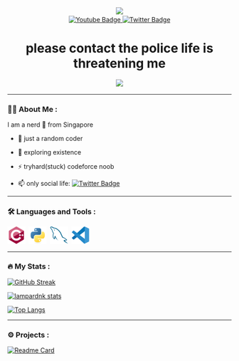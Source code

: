 <div id="header" align="center">
  <img src="https://images.weserv.nl/?url=https://user-images.githubusercontent.com/28803484/162457902-edfc63b3-70c9-44d6-aac3-2fe09d4979e2.png?v=4&h=300&w=300&fit=cover&mask=circle&maxage=7d" width="100"/>
</div>
<div id="badges" align="center">
  <a href="mailto:nguyenkhackhanhlam@gmail.com">
    <img src="https://img.shields.io/badge/Gmail-red?style=for-the-badge&logo=gmail&logoColor=white" alt="Youtube Badge"/>
  </a>
  <a href="https://twitter.com/lampardnk">
    <img src="https://img.shields.io/badge/Twitter-blue?style=for-the-badge&logo=twitter&logoColor=white" alt="Twitter Badge"/>
  </a>
</div>

<h1 align="center">
  please contact the police life is threatening me 
</h1>

<div align="center">
  <img src="https://user-images.githubusercontent.com/28803484/162472982-45c9615e-40f2-49d2-81d4-a134eafd7a5c.gif"/>
</div>

---

### :man_technologist: About Me :
I am a nerd 🧠 from Singapore
- :telescope: just a random coder

- :seedling: exploring existence

- :zap: tryhard(stuck) codeforce noob

- :mailbox: only social life: [![Twitter Badge](https://img.shields.io/badge/lampardNK-blue?style=flat&logo=Twitter&logoColor=white)](https://twitter.com/lampardnk)

---

### :hammer_and_wrench: Languages and Tools :
<div>
  <img src="https://github.com/devicons/devicon/blob/master/icons/cplusplus/cplusplus-original.svg" title="Cpp" alt="Cpp" width="40" height="40"/>&nbsp;
  <img src="https://github.com/devicons/devicon/blob/master/icons/python/python-original.svg" title="Py" alt="Py" width="40" height="40"/>&nbsp;
  <img src="https://github.com/devicons/devicon/blob/master/icons/mysql/mysql-original.svg" title="MySQL" alt="MySQL" width="40" height="40"/>&nbsp;
  <img src="https://github.com/devicons/devicon/blob/master/icons/vscode/vscode-original.svg" title="VSCode" alt="VSCode" width="40" height="40"/>&nbsp;
  
</div>

---

### :fire: My Stats :
[![GitHub Streak](http://github-readme-streak-stats.herokuapp.com?user=lampardnk&theme=dark&background=000000)](https://git.io/streak-stats)

[![lampardnk stats](https://github-readme-stats.vercel.app/api?username=lampardnk&count_private=true&show_icons=true&theme=tokyonight)](https://github.com/lampardnk/github-readme-stats)

[![Top Langs](https://github-readme-stats.vercel.app/api/top-langs/?username=lampardnk&layout=compact&theme=tokyonight)](https://github.com/lampardnk/github-readme-stats)

---

### :gear: Projects :

[![Readme Card](https://github-readme-stats.vercel.app/api/pin/?username=lampardnk&repo=codeforcer&theme=tokyonight)](https://github.com/lampardnk/codeforcer)
<!---
lampardnk is a ✨ special ✨ repository because its `README.md` (this file) appears on your GitHub profile.
You can click the Preview link to take a look at your changes.
--->

